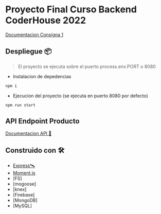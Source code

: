 # Proyecto Final Curso Backend CoderHouse 2022

[Documentacion Consigna 1](docs/Consignas/consignas.md)

## Despliegue 📦

> El proyecto se ejecuta sobre el puerto process.env.PORT o 8080

* Instalacion de depedencias
```bash
npm i 
```
* Ejecucion del proyecto (se ejecuta en puerto 8080 por defecto)
```bash
npm run start
```
<!-- ## Implementacion en Glitch.com :sparkler:

* [Live :spider_web:](https://tar-imaginary-gate.glitch.me)
* [Code :desktop_computer:](https://glitch.com/edit/#!/tar-imaginary-gate) -->

## API Endpoint Producto
[Documentacion API :jigsaw:](docs/DocumentacionAPi/api.md)

## Construido con 🛠️

* [Express🛰️](https://expressjs.com/es/4x/api.html)
* [Moment.js](https://momentjs.com)
* [FS]
* [mogoose]
* [knex]
* [Firebase]
* [MongoDB]
* [MySQL]


